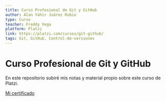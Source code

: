 ```yaml
---
title: Curso Profesional de Git y GitHub
author: Alan Yahir Juárez Rubio
type: Curso
teacher: Freddy Vega
platform: Platzi
link: https://platzi.com/cursos/git-github/
tags: Git, GitHub, Control-de-versiones
---
```


# Curso Profesional de Git y GitHub

En este repositorio subiré mis notas y material propio sobre este curso de Platzi.

[Mi certificado](https://platzi.com/p/Alan_08/curso/1557-course/diploma/detalle/)
